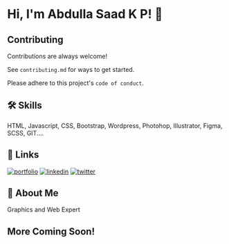 
# Hi, I'm Abdulla Saad K P! 👋




## Contributing

Contributions are always welcome!

See `contributing.md` for ways to get started.

Please adhere to this project's `code of conduct`.


## 🛠 Skills
HTML, Javascript, CSS, Bootstrap, Wordpress, Photohop, Illustrator, Figma, SCSS, GIT....


## 🔗 Links
[![portfolio](https://img.shields.io/badge/my_portfolio-000?style=for-the-badge&logo=ko-fi&logoColor=white)](https://saad.cleffon.in/)
[![linkedin](https://img.shields.io/badge/linkedin-0A66C2?style=for-the-badge&logo=linkedin&logoColor=white)](https://www.linkedin.com/in/abdullasaad/)
[![twitter](https://img.shields.io/badge/twitter-1DA1F2?style=for-the-badge&logo=twitter&logoColor=white)](https://twitter.com/saadchadu)


## 🚀 About Me
Graphics and Web Expert

## More Coming Soon!



